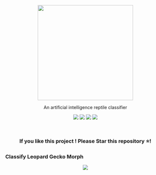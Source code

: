 <p align="center">
  <img width="300" src="https://i.imgur.com/ZqVyDLY.png">
</p>

<p align="center">
 An artificial intelligence reptile classifier
</p>

<p align="center">
 <img  src="https://badgen.net/github/license/micromatch/micromatch">
 <img src="https://badgen.net/badge/Version/1.0/orange?icon=label">
 <img src="https://badgen.net/badge/Made%20With/Javascript/yellow?icon=label">
 <img src="https://badgen.net/badge/Made%20With/Tensorflow.js/purple?icon=label">
</p>
<br>

<center>
<h3>If you like this project ! Please Star this repository ⭐! </h3>
</center>
    
    
### Classify Leopard Gecko Morph
<p align="center">
<img src="https://i.imgur.com/df8jPZF.gif">
</p>
